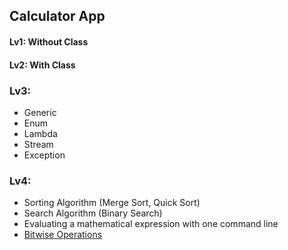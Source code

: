 ## Calculator App

#### Lv1: Without Class 
#### Lv2: With Class
### Lv3:
- Generic
- Enum
- Lambda
- Stream
- Exception
### Lv4:
-  Sorting Algorithm (Merge Sort, Quick Sort)
-  Search Algorithm (Binary Search)
-  Evaluating a mathematical expression with one command line
-  [Bitwise Operations](https://medium.com/@youngjun.k97/building-a-calculator-using-bitwise-operators-9e84328d5aac)
